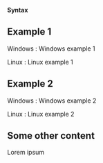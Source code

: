 **Syntax**

## Example 1

Windows
: Windows example 1

Linux
: Linux example 1


## Example 2

Windows
: Windows example 2

Linux
: Linux example 2

## Some other content

Lorem ipsum